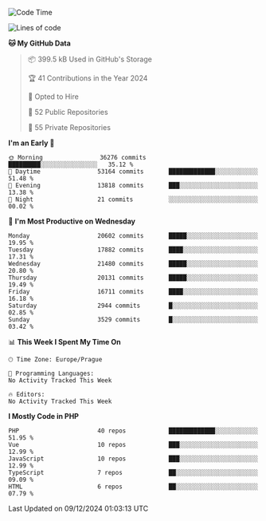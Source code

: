 <!--START_SECTION:waka-->
![Code Time](http://img.shields.io/badge/Code%20Time-1%2C583%20hrs%2058%20mins-blue)

![Lines of code](https://img.shields.io/badge/From%20Hello%20World%20I%27ve%20Written-32.2%20million%20lines%20of%20code-blue)

**🐱 My GitHub Data** 

> 📦 399.5 kB Used in GitHub's Storage 
 > 
> 🏆 41 Contributions in the Year 2024
 > 
> 💼 Opted to Hire
 > 
> 📜 52 Public Repositories 
 > 
> 🔑 55 Private Repositories 
 > 
**I'm an Early 🐤** 

```text
🌞 Morning                36276 commits       █████████░░░░░░░░░░░░░░░░   35.12 % 
🌆 Daytime                53164 commits       █████████████░░░░░░░░░░░░   51.48 % 
🌃 Evening                13818 commits       ███░░░░░░░░░░░░░░░░░░░░░░   13.38 % 
🌙 Night                  21 commits          ░░░░░░░░░░░░░░░░░░░░░░░░░   00.02 % 
```
📅 **I'm Most Productive on Wednesday** 

```text
Monday                   20602 commits       █████░░░░░░░░░░░░░░░░░░░░   19.95 % 
Tuesday                  17882 commits       ████░░░░░░░░░░░░░░░░░░░░░   17.31 % 
Wednesday                21480 commits       █████░░░░░░░░░░░░░░░░░░░░   20.80 % 
Thursday                 20131 commits       █████░░░░░░░░░░░░░░░░░░░░   19.49 % 
Friday                   16711 commits       ████░░░░░░░░░░░░░░░░░░░░░   16.18 % 
Saturday                 2944 commits        █░░░░░░░░░░░░░░░░░░░░░░░░   02.85 % 
Sunday                   3529 commits        █░░░░░░░░░░░░░░░░░░░░░░░░   03.42 % 
```


📊 **This Week I Spent My Time On** 

```text
🕑︎ Time Zone: Europe/Prague

💬 Programming Languages: 
No Activity Tracked This Week

🔥 Editors: 
No Activity Tracked This Week
```

**I Mostly Code in PHP** 

```text
PHP                      40 repos            █████████████░░░░░░░░░░░░   51.95 % 
Vue                      10 repos            ███░░░░░░░░░░░░░░░░░░░░░░   12.99 % 
JavaScript               10 repos            ███░░░░░░░░░░░░░░░░░░░░░░   12.99 % 
TypeScript               7 repos             ██░░░░░░░░░░░░░░░░░░░░░░░   09.09 % 
HTML                     6 repos             ██░░░░░░░░░░░░░░░░░░░░░░░   07.79 % 
```




 Last Updated on 09/12/2024 01:03:13 UTC
<!--END_SECTION:waka-->
<!--
**AlexKratky/AlexKratky** is a ✨ _special_ ✨ repository because its `README.md` (this file) appears on your GitHub profile.

Here are some ideas to get you started:

- 🔭 I’m currently working on ...
- 🌱 I’m currently learning ...
- 👯 I’m looking to collaborate on ...
- 🤔 I’m looking for help with ...
- 💬 Ask me about ...
- 📫 How to reach me: ...
- 😄 Pronouns: ...
- ⚡ Fun fact: ...
-->
